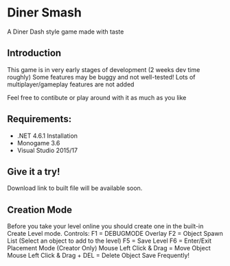 # Diner Smash
A Diner Dash style game made with taste

## Introduction
This game is in very early stages of development (2 weeks dev time roughly)
Some features may be buggy and not well-tested!
Lots of multiplayer/gameplay features are not added

Feel free to contibute or play around with it as much as you like

## Requirements:
  + .NET 4.6.1 Installation
  + Monogame 3.6
  + Visual Studio 2015/17

## Give it a try!
Download link to built file will be available soon.

## Creation Mode
Before you take your level online you should create one in the built-in Create Level mode.
  Controls:
    F1 = DEBUGMODE Overlay
    F2 = Object Spawn List (Select an object to add to the level)
    F5 = Save Level
    F6 = Enter/Exit Placement Mode (Creator Only)
    Mouse Left Click & Drag = Move Object
    Mouse Left Click & Drag + DEL = Delete Object
Save Frequently!
